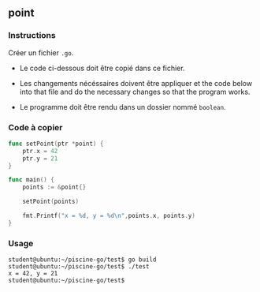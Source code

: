 ## point

### Instructions

Créer un fichier `.go`.

-   Le code ci-dessous doit être copié dans ce fichier.

-   Les changements nécéssaires doivent être appliquer et the code below into that file
    and do the necessary changes so that the program works.

-   Le programme doit être rendu dans un dossier nommé `boolean`.

### Code à copier

```go
func setPoint(ptr *point) {
	ptr.x = 42
	ptr.y = 21
}

func main() {
	points := &point{}

	setPoint(points)

	fmt.Printf("x = %d, y = %d\n",points.x, points.y)
}
```

### Usage

```console
student@ubuntu:~/piscine-go/test$ go build
student@ubuntu:~/piscine-go/test$ ./test
x = 42, y = 21
student@ubuntu:~/piscine-go/test$
```
